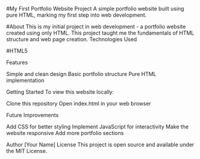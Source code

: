 #My First Portfolio Website Project
A simple portfolio website built using pure HTML, marking my first step into web development.

#About
This is my initial project in web development - a portfolio website created using only HTML. This project taught me the fundamentals of HTML structure and web page creation.
Technologies Used

#HTML5

Features

Simple and clean design
Basic portfolio structure
Pure HTML implementation

Getting Started
To view this website locally:

Clone this repository
Open index.html in your web browser

Future Improvements

Add CSS for better styling
Implement JavaScript for interactivity
Make the website responsive
Add more portfolio sections

Author
[Your Name]
License
This project is open source and available under the MIT License.
